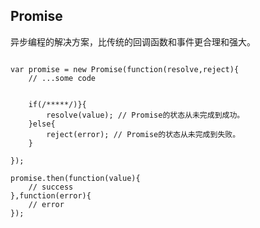 ## Promise

异步编程的解决方案，比传统的回调函数和事件更合理和强大。

```

var promise = new Promise(function(resolve,reject){
	// ...some code


	if(/*****/)}{
		resolve(value); // Promise的状态从未完成到成功。
	}else{
		reject(error); // Promise的状态从未完成到失败。
	}

});

promise.then(function(value){
	// success
},function(error){
	// error
});

```